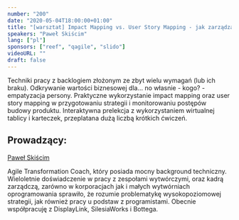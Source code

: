 ```yaml
---
number: "200"
date: "2020-05-04T18:00:00+01:00"
title: "[warsztat] Impact Mapping vs. User Story Mapping - jak zarządzać backlogiem produktu?"
speakers: "Paweł Skiścim"
lang: ["pl"]
sponsors: ["reef", "qagile", "slido"]
videoURL: ""
draft: false
---
```


Techniki pracy z backlogiem złożonym ze zbyt wielu wymagań (lub ich braku).
Odkrywanie wartości biznesowej dla... no własnie - kogo? - empatyzacja persony.
Praktyczne wykorzystanie impact mapping oraz user story mapping w przygotowaniu strategii i monitorowaniu postępów budowy produktu.
Interaktywna prelekcja z wykorzystaniem wirtualnej tablicy i karteczek, przeplatana dużą liczbą krótkich ćwiczeń.


## Prowadzący:

<a href="https://www.linkedin.com/in/pawelskiscim/" target="_blank">Paweł Skiścim</a>

Agile Transformation Coach, który posiada mocny background techniczny. 
Wieloletnie doświadczenie w pracy z zespołami wytwórczymi, oraz kadrą zarządczą, zarówno w korporacjach jak i małych wytwórniach oprogramowania sprawiło, że rozumie problematykę wysokopoziomowej strategii, jak również pracy u podstaw z programistami. 
Obecnie współpracuję z DisplayLink, SilesiaWorks i Bottega.
